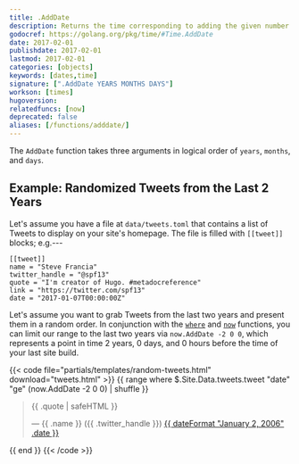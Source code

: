 ```yaml
---
title: .AddDate
description: Returns the time corresponding to adding the given number of years, months, and days passed to the function.
godocref: https://golang.org/pkg/time/#Time.AddDate
date: 2017-02-01
publishdate: 2017-02-01
lastmod: 2017-02-01
categories: [objects]
keywords: [dates,time]
signature: [".AddDate YEARS MONTHS DAYS"]
workson: [times]
hugoversion:
relatedfuncs: [now]
deprecated: false
aliases: [/functions/adddate/]
---
```



The `AddDate` function takes three arguments in logical order of `years`, `months`, and `days`.

## Example: Randomized Tweets from the Last 2 Years

Let's assume you have a file at `data/tweets.toml` that contains a list of Tweets to display on your site's homepage. The file is filled with `[[tweet]]` blocks; e.g.---

```
[[tweet]]
name = "Steve Francia"
twitter_handle = "@spf13"
quote = "I'm creator of Hugo. #metadocreference"
link = "https://twitter.com/spf13"
date = "2017-01-07T00:00:00Z"
```

Let's assume you want to grab Tweets from the last two years and present them in a random order. In conjunction with the [`where`](/functions/where/) and [`now`](/functions/now/) functions, you can limit our range to the last two years via `now.AddDate -2 0 0`, which represents a point in time 2 years, 0 days, and 0 hours before the time of your last site build.

{{< code file="partials/templates/random-tweets.html" download="tweets.html" >}}
{{ range where $.Site.Data.tweets.tweet "date" "ge" (now.AddDate -2 0 0) | shuffle }}
    <div class="item">
        <blockquote>
            <p>
            {{ .quote | safeHTML }}
            </p>
            &mdash; {{ .name }} ({{ .twitter_handle }}) <a href="{{ .link }}">
                {{ dateFormat "January 2, 2006" .date }}
            </a>
        </blockquote>
    </div>
{{ end }}
{{< /code >}}
